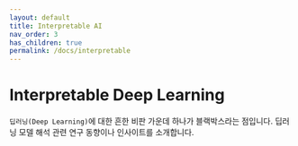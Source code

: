 ```yaml
---
layout: default
title: Interpretable AI
nav_order: 3
has_children: true
permalink: /docs/interpretable
---
```


# Interpretable Deep Learning

`딥러닝(Deep Learning)`에 대한 흔한 비판 가운데 하나가 블랙박스라는 점입니다. 딥러닝 모델 해석 관련 연구 동향이나 인사이트를 소개합니다.
